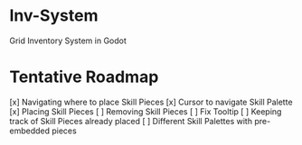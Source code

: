 # Inv-System
Grid Inventory System in Godot

# Tentative Roadmap
[x] Navigating where to place Skill Pieces
[x] Cursor to navigate Skill Palette
[x] Placing Skill Pieces
[ ] Removing Skill Pieces
[ ] Fix Tooltip
[ ] Keeping track of Skill Pieces already placed
[ ] Different Skill Palettes with pre-embedded pieces
